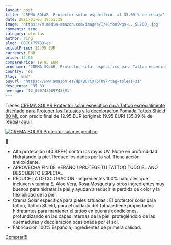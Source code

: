 ```yaml
---
layout: post
title: 'CREMA SOLAR  Protector solar especifico  al 35.09 % de rebaja'
date: 2021-01-03 19:51:38
image: 'https://m.media-amazon.com/images/I/41YoHSwgs-L._SL200_.jpg'
comments: true
category: ofertas
author: ring
slug: 'B07CX75T89-es'
actualPrice: 12.95 EUR
currency: EUR
price: 12.95
comparePrice: 19.95 EUR
prodname: 'CREMA SOLAR  Protector solar especifico para Tattoo especialmente diseñado para Proteger los Tatuajes y la decoloracion  Pomada Tattoo Shield 80 ML'
country: 'es'
flag: '🇪🇸'
buyurl: 'https://www.amazon.es/dp/B07CX75T89/?tag=tolees-21'
descuento: '35.09'
average: '12.099743589743591'
---
```


Tienes [CREMA SOLAR  Protector solar especifico para Tattoo especialmente diseñado para Proteger los Tatuajes y la decoloracion  Pomada Tattoo Shield 80 ML](https://www.amazon.es/dp/B07CX75T89/?tag=tolees-21) con precio final de  12.95 EUR (original: 19.95 EUR) (35.09 %  de rebaja) aqui!

[![CREMA SOLAR  Protector solar especifico ](https://m.media-amazon.com/images/I/41YoHSwgs-L._SL200_.jpg)](https://www.amazon.es/dp/B07CX75T89/?tag=tolees-21)

🔎:

- Alta protección (40 SPF+) contra los rayos UV. Nutre en profundidad Hidratando la piel. Reduce los daños por la sol. Tiene acción antioxidante.
- APROVECHA FIN DE VERANO ! PROTEGE TU TATTOO TODO EL AÑO DESCUENTO ESPECIAL
- REDUCE LA DECOLORACION - ingredientes 100% naturales que incluyen vitamina E, Aloe Vera, Rosa Mosqueta y otros ingredientes muy buenos para hidratar la piel y ayudan a reducir la perdida de color y la flexibilidad de la piel.
- Crema Solar especifica para pieles tatuadas : El protector solar para tattoo, Tattoo Shield, para el cuidado del Tatuaje tiene propiedades hidratantes para mantener el tattoo en buenas condiciones, profundizando en las capas internas de la piel, protegiéndolo de las quemaduras y decolaracion ocasionada por el sol.
- Fabricacion 100% Española, ingredientes de primera calidad.

[Comprar!!!](https://www.amazon.es/dp/B07CX75T89/?tag=tolees-21)
